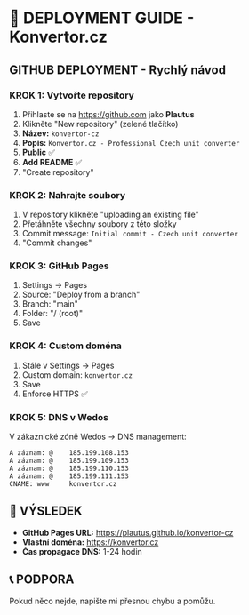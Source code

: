 # 🚀 DEPLOYMENT GUIDE - Konvertor.cz

## GITHUB DEPLOYMENT - Rychlý návod

### KROK 1: Vytvořte repository
1. Přihlaste se na https://github.com jako **Plautus**
2. Klikněte "New repository" (zelené tlačítko)
3. **Název:** `konvertor-cz`
4. **Popis:** `Konvertor.cz - Professional Czech unit converter`
5. **Public** ✅
6. **Add README** ✅
7. "Create repository"

### KROK 2: Nahrajte soubory
1. V repository klikněte "uploading an existing file"
2. Přetáhněte všechny soubory z této složky
3. Commit message: `Initial commit - Czech unit converter`
4. "Commit changes"

### KROK 3: GitHub Pages
1. Settings → Pages
2. Source: "Deploy from a branch"
3. Branch: "main"
4. Folder: "/ (root)"
5. Save

### KROK 4: Custom doména
1. Stále v Settings → Pages
2. Custom domain: `konvertor.cz`
3. Save
4. Enforce HTTPS ✅

### KROK 5: DNS v Wedos
V zákaznické zóně Wedos → DNS management:
```
A záznam: @    185.199.108.153
A záznam: @    185.199.109.153  
A záznam: @    185.199.110.153
A záznam: @    185.199.111.153
CNAME: www     konvertor.cz
```

## 🎯 VÝSLEDEK
- **GitHub Pages URL:** https://plautus.github.io/konvertor-cz
- **Vlastní doména:** https://konvertor.cz
- **Čas propagace DNS:** 1-24 hodin

## 📞 PODPORA
Pokud něco nejde, napište mi přesnou chybu a pomůžu.